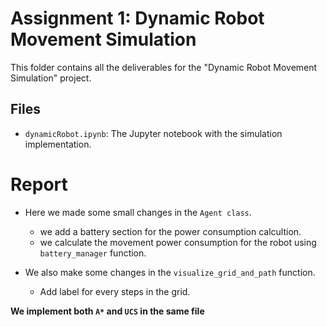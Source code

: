 # Assignment 1: Dynamic Robot Movement Simulation
This folder contains all the deliverables for the "Dynamic Robot Movement Simulation" project.
## Files
- `dynamicRobot.ipynb`: The Jupyter notebook with the simulation implementation.

# Report

 * Here we made some small changes in the `Agent class`.
    - we add a battery section for the power consumption calcultion.
    - we calculate the movement power consumption for the robot using `battery_manager` function.
    
* We also make some changes in the `visualize_grid_and_path` function.
    - Add label for every steps in the grid.

**We implement both `A*` and `UCS` in the same file**